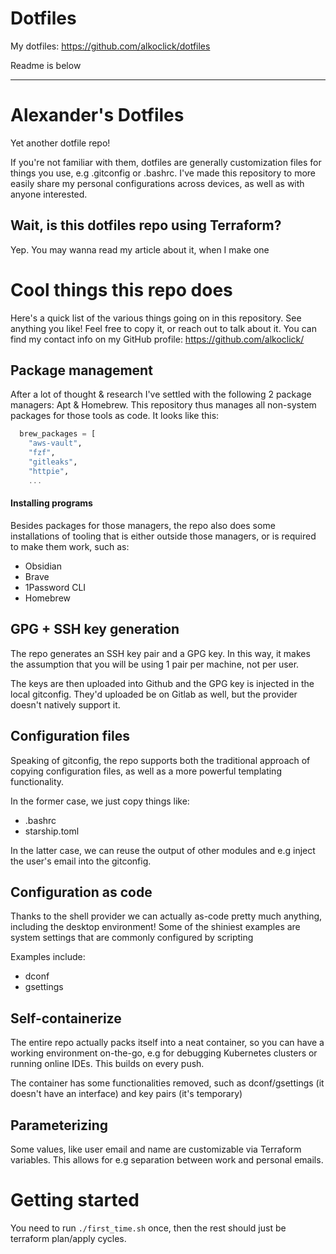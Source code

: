 # Dotfiles
My dotfiles: https://github.com/alkoclick/dotfiles

Readme is below

---

# Alexander's Dotfiles

Yet another dotfile repo! 

If you're not familiar with them, dotfiles are generally customization files for things you use, e.g .gitconfig or .bashrc.
I've made this repository to more easily share my personal configurations across devices, as well as with anyone interested.

## Wait, is this dotfiles repo using Terraform? 

Yep. You may wanna read my article about it, when I make one

# Cool things this repo does

Here's a quick list of the various things going on in this repository.
See anything you like! Feel free to copy it, or reach out to talk about it.
You can find my contact info on my GitHub profile: https://github.com/alkoclick/

## Package management

After a lot of thought & research I've settled with the following 2 package managers: Apt & Homebrew.
This repository thus manages all non-system packages for those tools as code. It looks like this:

```terraform
  brew_packages = [
    "aws-vault",
    "fzf",
    "gitleaks",
    "httpie",
    ...
```

#### Installing programs

Besides packages for those managers, the repo also does some installations of tooling that is either 
outside those managers, or is required to make them work, such as: 

* Obsidian
* Brave
* 1Password CLI
* Homebrew

## GPG + SSH key generation

The repo generates an SSH key pair and a GPG key. In this way, it makes the assumption 
that you will be using 1 pair per machine, not per user. 

The keys are then uploaded into Github and the GPG key is injected in the local gitconfig. 
They'd uploaded be on Gitlab as well, but the provider doesn't natively support it.

## Configuration files

Speaking of gitconfig, the repo supports both the traditional approach of copying configuration files,
as well as a more powerful templating functionality. 

In the former case, we just copy things like:
* .bashrc
* starship.toml

In the latter case, we can reuse the output of other modules and e.g inject the user's email into the gitconfig. 

## Configuration as code

Thanks to the shell provider we can actually as-code pretty much anything, including the desktop environment!
Some of the shiniest examples are system settings that are commonly configured by scripting

Examples include: 
* dconf
* gsettings

## Self-containerize

The entire repo actually packs itself into a neat container, so you can have a working environment on-the-go,
e.g for debugging Kubernetes clusters or running online IDEs. This builds on every push.

The container has some functionalities removed, such as dconf/gsettings (it doesn't have an interface) and key pairs (it's temporary)

## Parameterizing

Some values, like user email and name are customizable via Terraform variables.
This allows for e.g separation between work and personal emails.

# Getting started

You need to run `./first_time.sh` once, then the rest should just be terraform plan/apply cycles.
